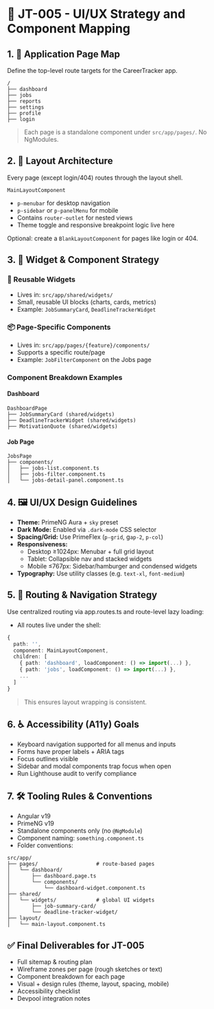 # 🎯 JT-005 - UI/UX Strategy and Component Mapping

## 1. 🧭 Application Page Map

Define the top-level route targets for the CareerTracker app.

```plaintext
/
├── dashboard
├── jobs
├── reports
├── settings
├── profile
├── login
```

> Each page is a standalone component under `src/app/pages/`. No NgModules.

## 2. 🧱 Layout Architecture

Every page (except login/404) routes through the layout shell.

`MainLayoutComponent`

- `p-menubar` for desktop navigation
- `p-sidebar` or `p-panelMenu` for mobile
- Contains `router-outlet` for nested views
- Theme toggle and responsive breakpoint logic live here

Optional: create a `BlankLayoutComponent` for pages like login or 404.

## 3. 🧩 Widget & Component Strategy

### 🧱 Reusable Widgets

- Lives in: `src/app/shared/widgets/`
- Small, reusable UI blocks (charts, cards, metrics)
- Example: `JobSummaryCard`, `DeadlineTrackerWidget`

### 📦 Page-Specific Components

- Lives in: `src/app/pages/{feature}/components/`
- Supports a specific route/page
- Example: `JobFilterComponent` on the Jobs page

### Component Breakdown Examples

#### Dashboard

```plaintext
DashboardPage
├── JobSummaryCard (shared/widgets)
├── DeadlineTrackerWidget (shared/widgets)
├── MotivationQuote (shared/widgets)
```

#### Job Page

```plaintext
JobsPage
├── components/
│   ├── jobs-list.component.ts
│   ├── jobs-filter.component.ts
│   └── jobs-detail-panel.component.ts
```


## 4. 🖼️ UI/UX Design Guidelines

- **Theme:** PrimeNG Aura + `sky` preset
- **Dark Mode:** Enabled via `.dark-mode` CSS selector
- **Spacing/Grid:** Use PrimeFlex (`p-grid`, g`ap-2`, `p-col`)
- **Responsiveness:**
  - Desktop ≥1024px: Menubar + full grid layout
  - Tablet: Collapsible nav and stacked widgets
  - Mobile ≤767px: Sidebar/hamburger and condensed widgets
- **Typography:** Use utility classes (e.g. `text-xl`, `font-medium`)

## 5. 🧭 Routing & Navigation Strategy

Use centralized routing via app.routes.ts and route-level lazy loading:

- All routes live under the shell:

```ts
{
  path: '',
  component: MainLayoutComponent,
  children: [
    { path: 'dashboard', loadComponent: () => import(...) },
    { path: 'jobs', loadComponent: () => import(...) },
    ...
  ]
}
```

> This ensures layout wrapping is consistent.

## 6. ♿ Accessibility (A11y) Goals

- Keyboard navigation supported for all menus and inputs
- Forms have proper labels + ARIA tags
- Focus outlines visible
- Sidebar and modal components trap focus when open
- Run Lighthouse audit to verify compliance

## 7. 🛠️ Tooling Rules & Conventions

- Angular v19
- PrimeNG v19
- Standalone components only (no `@NgModule`)
- Component naming: `something.component.ts`
- Folder conventions:

```plaintext
src/app/
├── pages/                   # route-based pages
│   └── dashboard/
│       ├── dashboard.page.ts
│       └── components/
│           └── dashboard-widget.component.ts
├── shared/
│   └── widgets/             # global UI widgets
│       ├── job-summary-card/
│       └── deadline-tracker-widget/
├── layout/
│   └── main-layout.component.ts
```

## ✅ Final Deliverables for JT-005

- Full sitemap & routing plan
- Wireframe zones per page (rough sketches or text)
- Component breakdown for each page
- Visual + design rules (theme, layout, spacing, mobile)
- Accessibility checklist
- Devpool integration notes
